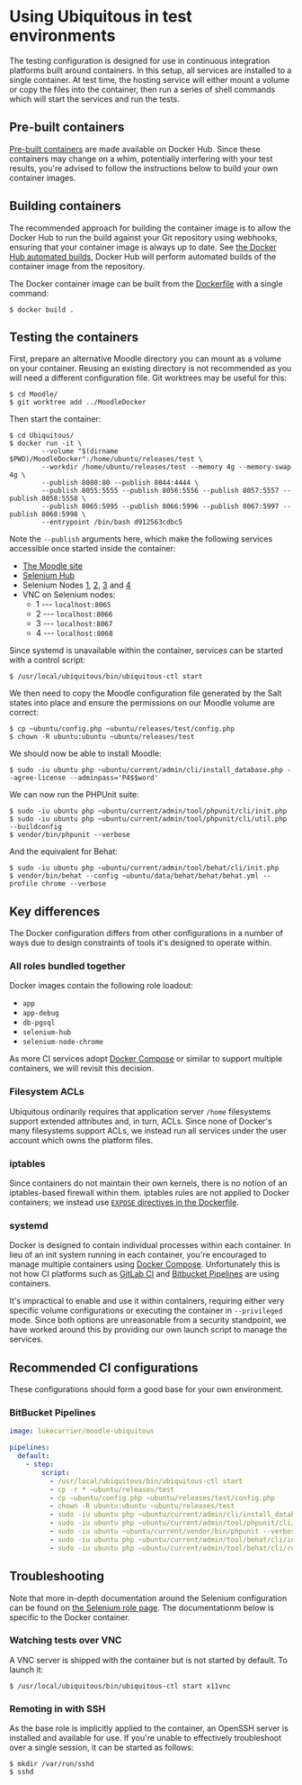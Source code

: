 # Using Ubiquitous in test environments

The testing configuration is designed for use in continuous integration platforms built around containers. In this setup, all services are installed to a single container. At test time, the hosting service will either mount a volume or copy the files into the container, then run a series of shell commands which will start the services and run the tests.

## Pre-built containers

[Pre-built containers](https://hub.docker.com/r/lukecarrier/moodle-ubiquitous/) are made available on Docker Hub. Since these containers may change on a whim, potentially interfering with your test results, you're advised to follow the instructions below to build your own container images.

## Building containers

The recommended approach for building the container image is to allow the Docker Hub to run the build against your Git repository using webhooks, ensuring that your container image is always up to date. See [the Docker Hub automated builds](https://docs.docker.com/docker-hub/builds/), Docker Hub will perform automated builds of the container image from the repository.

The Docker container image can be built from the [Dockerfile](../../Dockerfile) with a single command:

```
$ docker build .
```

## Testing the containers

First, prepare an alternative Moodle directory you can mount as a volume on your container. Reusing an existing directory is not recommended as you will need a different configuration file. Git worktrees may be useful for this:

```
$ cd Moodle/
$ git worktree add ../MoodleDocker
```

Then start the container:

```
$ cd Ubiquitous/
$ docker run -it \
        --volume "$(dirname $PWD)/MoodleDocker":/home/ubuntu/releases/test \
        --workdir /home/ubuntu/releases/test --memory 4g --memory-swap 4g \
        --publish 8080:80 --publish 8044:4444 \
        --publish 8055:5555 --publish 8056:5556 --publish 8057:5557 --publish 8058:5558 \
        --publish 8065:5995 --publish 8066:5996 --publish 8067:5997 --publish 8068:5998 \
        --entrypoint /bin/bash d912563cdbc5
```

Note the `--publish` arguments here, which make the following services accessible once started inside the container:

* [The Moodle site](http://localhost:8080/)
* [Selenium Hub](http://localhost:8044/)
* Selenium Nodes [1](http://localhost:8055/), [2](http://localhost:8056/), [3](http://localhost:8057/) and [4](http://localhost:8058/)
* VNC on Selenium nodes:
    * 1 --- `localhost:8065`
    * 2 --- `localhost:8066`
    * 3 --- `localhost:8067`
    * 4 --- `localhost:8068`

Since systemd is unavailable within the container, services can be started with a control script:

```
$ /usr/local/ubiquitous/bin/ubiquitous-ctl start
```

We then need to copy the Moodle configuration file generated by the Salt states into place and ensure the permissions on our Moodle volume are correct:

```
$ cp ~ubuntu/config.php ~ubuntu/releases/test/config.php
$ chown -R ubuntu:ubuntu ~ubuntu/releases/test
```

We should now be able to install Moodle:

```
$ sudo -iu ubuntu php ~ubuntu/current/admin/cli/install_database.php --agree-license --adminpass='P4$$word'
```

We can now run the PHPUnit suite:

```
$ sudo -iu ubuntu php ~ubuntu/current/admin/tool/phpunit/cli/init.php
$ sudo -iu ubuntu php ~ubuntu/current/admin/tool/phpunit/cli/util.php --buildconfig
$ vendor/bin/phpunit --verbose
```

And the equivalent for Behat:

```
$ sudo -iu ubuntu php ~ubuntu/current/admin/tool/behat/cli/init.php
$ vendor/bin/behat --config ~ubuntu/data/behat/behat/behat.yml --profile chrome --verbose
```

## Key differences

The Docker configuration differs from other configurations in a number of ways due to design constraints of tools it's designed to operate within.

### All roles bundled together

Docker images contain the following role loadout:

* `app`
* `app-debug`
* `db-pgsql`
* `selenium-hub`
* `selenium-node-chrome`

As more CI services adopt [Docker Compose](https://docs.docker.com/compose/) or similar to support multiple containers, we will revisit this decision.

### Filesystem ACLs

Ubiquitous ordinarily requires that application server `/home` filesystems support extended attributes and, in turn, ACLs. Since none of Docker's many filesystems support ACLs, we instead run all services under the user account which owns the platform files.

### iptables

Since containers do not maintain their own kernels, there is no notion of an iptables-based firewall within them. iptables rules are not applied to Docker containers; we instead use [`EXPOSE` directives in the Dockerfile](https://docs.docker.com/engine/reference/builder/#expose).

### systemd

Docker is designed to contain individual processes within each container. In lieu of an init system running in each container, you're encouraged to manage multiple containers using [Docker Compose](https://docs.docker.com/compose/). Unfortunately this is not how CI platforms such as [GitLab CI](https://about.gitlab.com/gitlab-ci/) and [Bitbucket Pipelines](https://bitbucket.org/product/features/pipelines) are using containers.

It's impractical to enable and use it within containers, requiring either very specific volume configurations or executing the container in `--privileged` mode. Since both options are unreasonable from a security standpoint, we have worked around this by providing our own launch script to manage the services.

## Recommended CI configurations

These configurations should form a good base for your own environment.

### BitBucket Pipelines

```yaml
image: lukecarrier/moodle-ubiquitous

pipelines:
  default:
    - step:
        script:
          - /usr/local/ubiquitous/bin/ubiquitous-ctl start
          - cp -r * ~ubuntu/releases/test
          - cp ~ubuntu/config.php ~ubuntu/releases/test/config.php
          - chown -R ubuntu:ubuntu ~ubuntu/releases/test
          - sudo -iu ubuntu php ~ubuntu/current/admin/cli/install_database.php --agree-license --adminpass='P4$$word'
          - sudo -iu ubuntu php ~ubuntu/current/admin/tool/phpunit/cli/init.php
          - sudo -iu ubuntu ~ubuntu/current/vendor/bin/phpunit --verbose
          - sudo -iu ubuntu php ~ubuntu/current/admin/tool/behat/cli/init.php --parallel=4
          - sudo -iu ubuntu php ~ubuntu/current/admin/tool/behat/cli/run.php --verbose --profile=chrome --format=pretty
```

## Troubleshooting

Note that more in-depth documentation around the Selenium configuration can be found on [the Selenium role page](../roles/selenium.md). The documentationm below is specific to the Docker container.

### Watching tests over VNC

A VNC server is shipped with the container but is not started by default. To launch it:

```
$ /usr/local/ubiquitous/bin/ubiquitous-ctl start x11vnc
```

### Remoting in with SSH

As the base role is implicitly applied to the container, an OpenSSH server is installed and available for use. If you're unable to effectively troubleshoot over a single session, it can be started as follows:

```
$ mkdir /var/run/sshd
$ sshd
```
